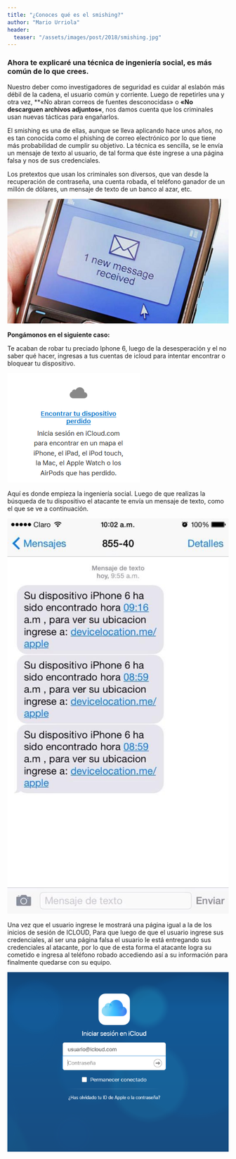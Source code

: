 ```yaml
---
title: "¿Conoces qué es el smishing?"
author: "Mario Urriola"
header: 
  teaser: "/assets/images/post/2018/smishing.jpg"
---
```


### Ahora te explicaré una técnica de ingeniería social, es más común de lo que crees.

Nuestro deber como investigadores de seguridad es cuidar al eslabón más débil de la cadena, el usuario común y corriente. Luego de repetirles una y otra vez, **«No abran correos de fuentes desconocidas» o **«No descarguen archivos adjuntos«**, nos damos cuenta que los criminales usan nuevas tácticas para engañarlos.

El smishing es una de ellas, aunque se lleva aplicando hace unos años, no es tan conocida como el phishing de correo electrónico por lo que tiene más probabilidad de cumplir su objetivo. La técnica es sencilla, se le envía un mensaje de texto al usuario, de tal forma que éste ingrese a una página falsa y nos de sus credenciales.

Los pretextos que usan los criminales son diversos, que van desde la recuperación de contraseña, una cuenta robada, el teléfono ganador de un millón de dólares, un mensaje de texto de un banco al azar, etc.

![Smishing 1](/assets/images/post/2018/smishing1.jpg)

**Pongámonos en el siguiente caso:**

Te acaban de robar tu preciado Iphone 6, luego de la desesperación y el no saber qué hacer, ingresas a tus cuentas de icloud para intentar encontrar o bloquear tu dispositivo.

![Smishing 2](/assets/images/post/2018/smishing2.png)

Aquí es donde empieza la ingeniería social. Luego de que realizas la búsqueda de tu dispositivo el atacante te envía un mensaje de texto, como el que se ve a continuación.

![Smishing 3](/assets/images/post/2018/smishing3.jpg)

Una vez que el usuario ingrese le mostrará una página igual a la de los inicios de sesión de ICLOUD, Para que luego de que el usuario ingrese sus credenciales, al ser una página falsa el usuario le está entregando sus credenciales al atacante, por lo que de esta forma el atacante logra su cometido e ingresa al teléfono robado accediendo así a su información para finalmente quedarse con su equipo.

![Smishing 4](/assets/images/post/2018/smishing4.png)